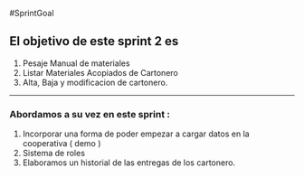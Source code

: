#SprintGoal

## El objetivo de este sprint 2 es 
1) Pesaje Manual de materiales
2) Listar Materiales Acopiados de Cartonero
3) Alta, Baja y modificacion de cartonero. 

---
### Abordamos a su vez en este sprint : 
1) Incorporar una forma de poder empezar a cargar datos en la cooperativa ( demo ) 
2) Sistema de roles 
3) Elaboramos un historial de las entregas de los cartonero. 
